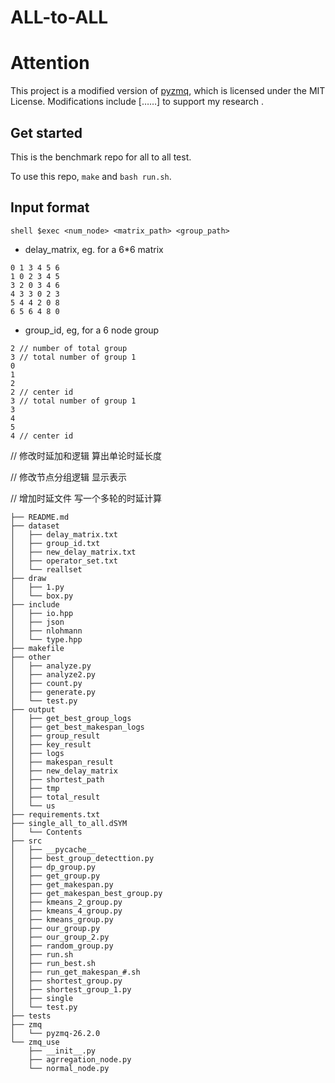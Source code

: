 # ALL-to-ALL

# Attention
This project is a modified version of [pyzmq](https://github.com/zeromq/pyzmq), which is licensed under the MIT License. Modifications include [……] to support my research .

## Get started

This is the benchmark repo for all to all test.

To use this repo, `make` and `bash run.sh`.


## Input format

``shell
$exec <num_node> <matrix_path> <group_path>
``

* delay_matrix, eg. for a 6*6 matrix

```shell
0 1 3 4 5 6
1 0 2 3 4 5
3 2 0 3 4 6
4 3 3 0 2 3
5 4 4 2 0 8
6 5 6 4 8 0
```

* group_id, eg, for a 6 node group

```shell
2 // number of total group
3 // total number of group 1
0 
1
2
2 // center id
3 // total number of group 1
3
4
5
4 // center id
```

// 修改时延加和逻辑 算出单论时延长度

// 修改节点分组逻辑 显示表示

// 增加时延文件 写一个多轮的时延计算


```shell
├── README.md
├── dataset
│   ├── delay_matrix.txt
│   ├── group_id.txt
│   ├── new_delay_matrix.txt
│   ├── operator_set.txt
│   └── reallset
├── draw
│   ├── 1.py
│   └── box.py
├── include
│   ├── io.hpp
│   ├── json
│   ├── nlohmann
│   └── type.hpp
├── makefile
├── other
│   ├── analyze.py
│   ├── analyze2.py
│   ├── count.py
│   ├── generate.py
│   └── test.py
├── output
│   ├── get_best_group_logs
│   ├── get_best_makespan_logs
│   ├── group_result
│   ├── key_result
│   ├── logs
│   ├── makespan_result
│   ├── new_delay_matrix
│   ├── shortest_path
│   ├── tmp
│   ├── total_result
│   └── us
├── requirements.txt
├── single_all_to_all.dSYM
│   └── Contents
├── src
│   ├── __pycache__
│   ├── best_group_detecttion.py
│   ├── dp_group.py
│   ├── get_group.py
│   ├── get_makespan.py
│   ├── get_makespan_best_group.py
│   ├── kmeans_2_group.py
│   ├── kmeans_4_group.py
│   ├── kmeans_group.py
│   ├── our_group.py
│   ├── our_group_2.py
│   ├── random_group.py
│   ├── run.sh
│   ├── run_best.sh
│   ├── run_get_makespan_#.sh
│   ├── shortest_group.py
│   ├── shortest_group_1.py
│   ├── single
│   └── test.py
├── tests
├── zmq
│   └── pyzmq-26.2.0
└── zmq_use
    ├── __init__.py
    ├── agrregation_node.py
    └── normal_node.py
```